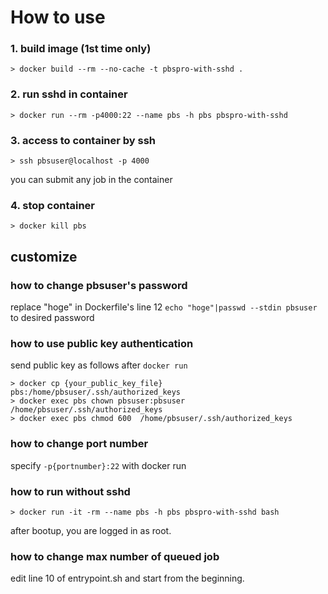 # How to use
### 1. build image (1st time only)
```
> docker build --rm --no-cache -t pbspro-with-sshd .
```

### 2. run sshd in container
```
> docker run --rm -p4000:22 --name pbs -h pbs pbspro-with-sshd
```

### 3. access to container by ssh
```
> ssh pbsuser@localhost -p 4000 
```

you can submit any job  in the container

### 4. stop container
```
> docker kill pbs
```

## customize
### how to change pbsuser's password
replace "hoge" in Dockerfile's line 12  ```echo "hoge"|passwd --stdin pbsuser``` to desired password

### how to use public key authentication
send public key as follows after ```docker run```
```
> docker cp {your_public_key_file} pbs:/home/pbsuser/.ssh/authorized_keys
> docker exec pbs chown pbsuser:pbsuser /home/pbsuser/.ssh/authorized_keys
> docker exec pbs chmod 600  /home/pbsuser/.ssh/authorized_keys
```

### how to change port number
specify ```-p{portnumber}:22``` with docker run

### how to run without sshd
```
> docker run -it -rm --name pbs -h pbs pbspro-with-sshd bash
```

after bootup, you are logged in as root.

### how to change max number of queued job
edit line 10 of entrypoint.sh and start from the beginning.
